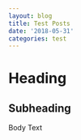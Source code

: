 ```yaml
---
layout: blog
title: Test Posts
date: '2018-05-31'
categories: test
---
```

# Heading

## Subheading

Body Text
